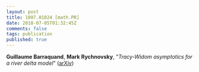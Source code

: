 ```yaml
---
layout: post
title: 1807.01824 [math.PR]
date: 2018-07-05T01:32:45Z
comments: false
tags: publication
published: true
---
```


<b>Guillaume Barraquand</b>, <b>Mark Rychnovsky</b>, "<i>Tracy-Widom asymptotics for a river delta model</i>" ([arXiv](http://arxiv.org/abs/1807.01824v2))
